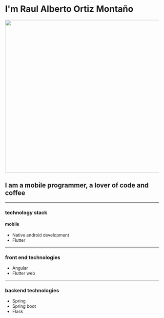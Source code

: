# I'm Raul Alberto Ortiz Montaño

<img src="https://media.giphy.com/media/bi6RQ5x3tqoSI/giphy.gif" width="1600" height="500" />


## I am a mobile programmer, a lover of code and coffee

- - -


### technology stack
#### mobile
* Native android development
* Flutter
- - -

### front end technologies
* Angular
* Flutter web
- - -

### backend technologies
* Spring
* Spring boot
* Flask 

